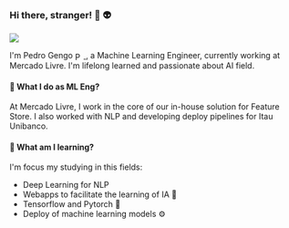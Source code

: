 ### Hi there, stranger! 👋 :alien:

![](https://visitor-badge.glitch.me/badge?page_id=pedrogengo)

I'm Pedro Gengo <a href="https://www.linkedin.com/in/pedrogengo/">
  <img align="center" alt="Pedro's LinkdeIN" width="15px" src="https://cdn.jsdelivr.net/npm/simple-icons@v3/icons/linkedin.svg" />
</a>, a Machine Learning Engineer, currently working at Mercado Livre. I'm lifelong learned and passionate about AI field.

#### 🔭 What I do as ML Eng?

At Mercado Livre, I work in the core of our in-house solution for Feature Store. I also worked with NLP and developing deploy pipelines for Itau Unibanco.

#### 🌱 What am I learning?

I'm focus my studying in this fields:

- Deep Learning for NLP
- Webapps to facilitate the learning of IA 🧠
- Tensorflow and Pytorch 🐍
- Deploy of machine learning models ⚙️
